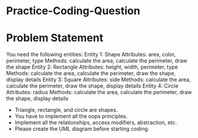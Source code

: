 # Practice-Coding-Question
# Problem Statement
You need the following entities:
Entity 1: Shape
Attributes: area, color, perimeter, type
Methods: calculate the area, calculate the perimeter, draw the shape
Entity 2: Rectangle
Attributes: height, width, perimeter, type
Methods: calculate the area, calculate the perimeter, draw the shape, display details
Entity 3: Square
Attributes: side
Methods: calculate the area, calculate the perimeter, draw the shape, display details
Entity 4: Circle
Attributes: radius
Methods: calculate the area, calculate the perimeter, draw the shape, display details
- Triangle, rectangle, and circle are shapes.
- You have to implement all the oops principles.
- Implement all the relationships, access modifiers, abstraction, etc.
- Please create the UML diagram before starting coding.

